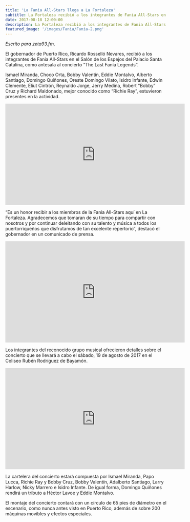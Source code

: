 ```yaml
---
title: 'La Fania All-Stars llega a La Fortaleza'
subtitle: La Fortaleza recibió a los integrantes de Fania All-Stars en el Salón de los Espejos del Palacio Santa Catalina, como antesala al concierto “The Last Fania Legends”.
date: 2017-08-18 12:00:00
description: La Fortaleza recibió a los integrantes de Fania All-Stars en el Salón de los Espejos del Palacio Santa Catalina, como antesala al concierto “The Last Fania Legends”.
featured_image: '/images/Fania/Fania-2.png'
---
```

<i>Escrito para zeta93.fm</i>.

El gobernador de Puerto Rico, Ricardo Rosselló Nevares, recibió a los integrantes de Fania All-Stars en el Salón de los Espejos del Palacio Santa Catalina, como antesala al concierto “The Last Fania Legends”.

Ismael Miranda, Choco Orta, Bobby Valentín, Eddie Montalvo, Alberto Santiago, Domingo Quiñones, Oreste Domingo Vilato, Isidro Infante, Edwin Clemente, Eliut Cintrón, Reynaldo Jorge, Jerry Medina, Robert “Bobby” Cruz y Richard Maldonado, mejor conocido como “Richie Ray”, estuvieron presentes en la actividad.

<iframe width="560" height="315" src="https://www.youtube.com/embed/72Asu0kKKuc" title="YouTube video player" frameborder="0" allow="accelerometer; autoplay; clipboard-write; encrypted-media; gyroscope; picture-in-picture" allowfullscreen></iframe>

“Es un honor recibir a los miembros de la Fania All-Stars aquí en La Fortaleza. Agradecemos que tomaran de su tiempo para compartir con nosotros y por continuar deleitando con su talento y música a todos los puertorriqueños que disfrutamos de tan excelente repertorio”, destacó el gobernador en un comunicado de prensa.

<iframe width="560" height="315" src="https://www.youtube.com/embed/QzQw9jMd6PQ" title="YouTube video player" frameborder="0" allow="accelerometer; autoplay; clipboard-write; encrypted-media; gyroscope; picture-in-picture" allowfullscreen></iframe>

Los integrantes del reconocido grupo musical ofrecieron detalles sobre el concierto que se llevará a cabo el sábado, 19 de agosto de 2017 en el Coliseo Rubén Rodríguez de Bayamón.

<iframe width="560" height="315" src="https://www.youtube.com/embed/sNg23smHcRc" title="YouTube video player" frameborder="0" allow="accelerometer; autoplay; clipboard-write; encrypted-media; gyroscope; picture-in-picture" allowfullscreen></iframe>

La cartelera del concierto estará compuesta por Ismael Miranda, Papo Lucca, Richie Ray y Bobby Cruz, Bobby Valentín, Adalberto Santiago, Larry Harlow, Nicky Marrero e Isidro Infante. De igual forma, Domingo Quiñones rendirá un tributo a Héctor Lavoe y Eddie Montalvo.

El montaje del concierto contará con un círculo de 65 pies de diámetro en el escenario, como nunca antes visto en Puerto Rico, además de sobre 200 máquinas movibles y efectos especiales.
